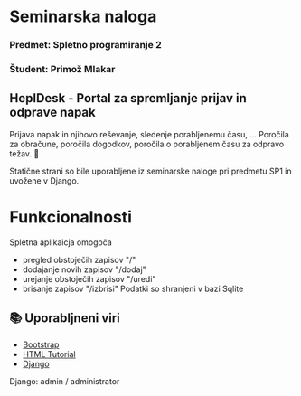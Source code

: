 # Seminarska naloga 
### Predmet: Spletno programiranje 2
### Študent: Primož Mlakar

## HeplDesk - Portal za spremljanje prijav in odprave napak

Prijava napak in njihovo reševanje, sledenje porabljenemu času, ... Poročila za obračune, poročila dogodkov, poročila o porabljenem času za odpravo težav. 🚀

Statične strani so bile uporabljene iz seminarske naloge pri predmetu SP1 in uvožene v Django.

# Funkcionalnosti
Spletna aplikaicja omogoča
- pregled obstoječih zapisov "/"
- dodajanje novih zapisov "/dodaj"
- urejanje obstoječih zapisov "/uredi"
- brisanje zapisov "/izbrisi"
Podatki so shranjeni v bazi Sqlite

## 📚  Uporabljneni viri 
* [Bootstrap](https://getbootstrap.com/)
* [HTML Tutorial](https://www.w3schools.com/html/)
* [Django](https://www.djangoproject.com/)

Django: admin / administrator

